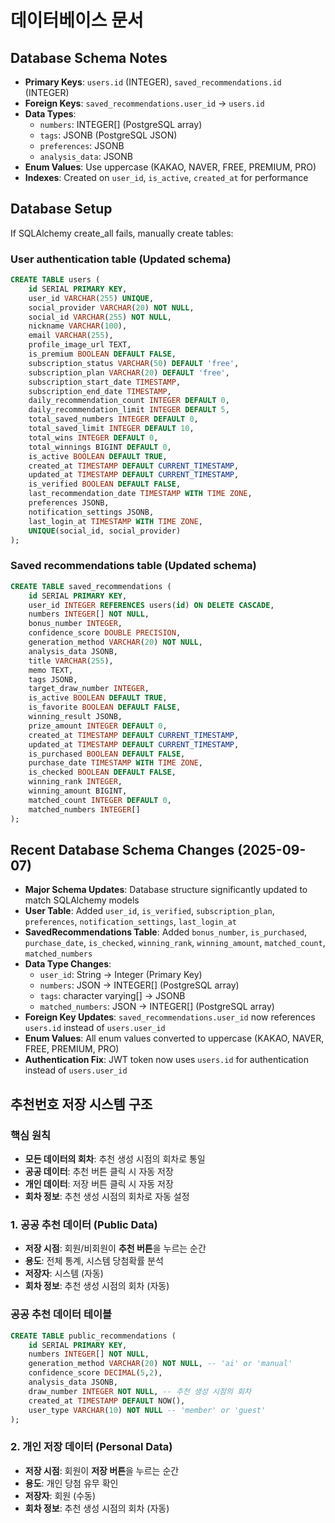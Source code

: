 # 데이터베이스 문서

## Database Schema Notes
- **Primary Keys**: `users.id` (INTEGER), `saved_recommendations.id` (INTEGER)
- **Foreign Keys**: `saved_recommendations.user_id` → `users.id`
- **Data Types**: 
  - `numbers`: INTEGER[] (PostgreSQL array)
  - `tags`: JSONB (PostgreSQL JSON)
  - `preferences`: JSONB
  - `analysis_data`: JSONB
- **Enum Values**: Use uppercase (KAKAO, NAVER, FREE, PREMIUM, PRO)
- **Indexes**: Created on `user_id`, `is_active`, `created_at` for performance

## Database Setup
If SQLAlchemy create_all fails, manually create tables:

### User authentication table (Updated schema)
```sql
CREATE TABLE users (
    id SERIAL PRIMARY KEY,
    user_id VARCHAR(255) UNIQUE,
    social_provider VARCHAR(20) NOT NULL,
    social_id VARCHAR(255) NOT NULL,
    nickname VARCHAR(100),
    email VARCHAR(255),
    profile_image_url TEXT,
    is_premium BOOLEAN DEFAULT FALSE,
    subscription_status VARCHAR(50) DEFAULT 'free',
    subscription_plan VARCHAR(20) DEFAULT 'free',
    subscription_start_date TIMESTAMP,
    subscription_end_date TIMESTAMP,
    daily_recommendation_count INTEGER DEFAULT 0,
    daily_recommendation_limit INTEGER DEFAULT 5,
    total_saved_numbers INTEGER DEFAULT 0,
    total_saved_limit INTEGER DEFAULT 10,
    total_wins INTEGER DEFAULT 0,
    total_winnings BIGINT DEFAULT 0,
    is_active BOOLEAN DEFAULT TRUE,
    created_at TIMESTAMP DEFAULT CURRENT_TIMESTAMP,
    updated_at TIMESTAMP DEFAULT CURRENT_TIMESTAMP,
    is_verified BOOLEAN DEFAULT FALSE,
    last_recommendation_date TIMESTAMP WITH TIME ZONE,
    preferences JSONB,
    notification_settings JSONB,
    last_login_at TIMESTAMP WITH TIME ZONE,
    UNIQUE(social_id, social_provider)
);
```

### Saved recommendations table (Updated schema)
```sql
CREATE TABLE saved_recommendations (
    id SERIAL PRIMARY KEY,
    user_id INTEGER REFERENCES users(id) ON DELETE CASCADE,
    numbers INTEGER[] NOT NULL,
    bonus_number INTEGER,
    confidence_score DOUBLE PRECISION,
    generation_method VARCHAR(20) NOT NULL,
    analysis_data JSONB,
    title VARCHAR(255),
    memo TEXT,
    tags JSONB,
    target_draw_number INTEGER,
    is_active BOOLEAN DEFAULT TRUE,
    is_favorite BOOLEAN DEFAULT FALSE,
    winning_result JSONB,
    prize_amount INTEGER DEFAULT 0,
    created_at TIMESTAMP DEFAULT CURRENT_TIMESTAMP,
    updated_at TIMESTAMP DEFAULT CURRENT_TIMESTAMP,
    is_purchased BOOLEAN DEFAULT FALSE,
    purchase_date TIMESTAMP WITH TIME ZONE,
    is_checked BOOLEAN DEFAULT FALSE,
    winning_rank INTEGER,
    winning_amount BIGINT,
    matched_count INTEGER DEFAULT 0,
    matched_numbers INTEGER[]
);
```

## Recent Database Schema Changes (2025-09-07)
- **Major Schema Updates**: Database structure significantly updated to match SQLAlchemy models
- **User Table**: Added `user_id`, `is_verified`, `subscription_plan`, `preferences`, `notification_settings`, `last_login_at`
- **SavedRecommendations Table**: Added `bonus_number`, `is_purchased`, `purchase_date`, `is_checked`, `winning_rank`, `winning_amount`, `matched_count`, `matched_numbers`
- **Data Type Changes**: 
  - `user_id`: String → Integer (Primary Key)
  - `numbers`: JSON → INTEGER[] (PostgreSQL array)
  - `tags`: character varying[] → JSONB
  - `matched_numbers`: JSON → INTEGER[] (PostgreSQL array)
- **Foreign Key Updates**: `saved_recommendations.user_id` now references `users.id` instead of `users.user_id`
- **Enum Values**: All enum values converted to uppercase (KAKAO, NAVER, FREE, PREMIUM, PRO)
- **Authentication Fix**: JWT token now uses `users.id` for authentication instead of `users.user_id`

## 추천번호 저장 시스템 구조

### 핵심 원칙
- **모든 데이터의 회차**: 추천 생성 시점의 회차로 통일
- **공공 데이터**: 추천 버튼 클릭 시 자동 저장
- **개인 데이터**: 저장 버튼 클릭 시 자동 저장
- **회차 정보**: 추천 생성 시점의 회차로 자동 설정

### 1. 공공 추천 데이터 (Public Data)
- **저장 시점**: 회원/비회원이 **추천 버튼**을 누르는 순간
- **용도**: 전체 통계, 시스템 당첨확률 분석
- **저장자**: 시스템 (자동)
- **회차 정보**: 추천 생성 시점의 회차 (자동)

### 공공 추천 데이터 테이블
```sql
CREATE TABLE public_recommendations (
    id SERIAL PRIMARY KEY,
    numbers INTEGER[] NOT NULL,
    generation_method VARCHAR(20) NOT NULL, -- 'ai' or 'manual'
    confidence_score DECIMAL(5,2),
    analysis_data JSONB,
    draw_number INTEGER NOT NULL, -- 추천 생성 시점의 회차
    created_at TIMESTAMP DEFAULT NOW(),
    user_type VARCHAR(10) NOT NULL -- 'member' or 'guest'
);
```

### 2. 개인 저장 데이터 (Personal Data)
- **저장 시점**: 회원이 **저장 버튼**을 누르는 순간
- **용도**: 개인 당첨 유무 확인
- **저장자**: 회원 (수동)
- **회차 정보**: 추천 생성 시점의 회차 (자동)